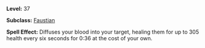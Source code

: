 <!-- TITLE: Spell: Hemodiffusion -->
<!-- SUBTITLE:  -->

**Level:** 37

**Subclass:** [Faustian](faustian)

**Spell Effect:** Diffuses your blood into your target, healing them for up to 305 health every six seconds for 0:36 at the cost of your own.